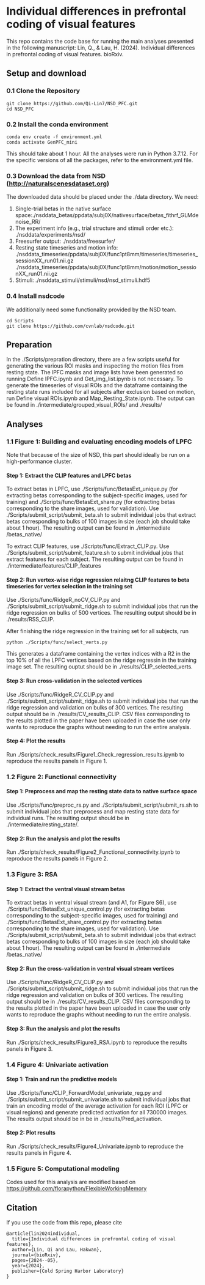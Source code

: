 # Individual differences in prefrontal coding of visual features

This repo contains the code base for running the main analyses presented in the following manuscript:
Lin, Q., & Lau, H. (2024). Individual differences in prefrontal coding of visual features. bioRxiv. 

## Setup and download
### 0.1 Clone the Repository
```
git clone https://github.com/Qi-Lin7/NSD_PFC.git
cd NSD_PFC
```

### 0.2 Install the conda environment
```
conda env create -f environment.yml
conda activate GenPFC_mini
```
This should take about 1 hour. All the analyses were run in Python 3.7.12. For the specific versions of all the packages, refer to the environment.yml file. 
### 0.3 Download the data from NSD (http://naturalscenesdataset.org)
The downloaded data should be placed under the ./data directory. 
We need:
1. Single-trial betas in the native surface space:./nsddata_betas/ppdata/subj0X/nativesurface/betas_fithrf_GLMdenoise_RR/
2. The experiment info (e.g., trial structure and stimuli order etc.): ./nsddata/experiments/nsd/
3. Freesurfer output: ./nsddata/freesurfer/
4. Resting state timeseries and motion info: ./nsddata_timeseries/ppdata/subj0X/func1pt8mm/timeseries/timeseries_sessionXX_run01.nii.gz
./nsddata_timeseries/ppdata/subj0X/func1pt8mm/motion/motion_sessionXX_run01.nii.gz
5. Stimuli: ./nsddata_stimuli/stimuli/nsd/nsd_stimuli.hdf5

### 0.4 Install nsdcode
We additionally need some functionality provided by the NSD team. 
```
cd Scripts
git clone https://github.com/cvnlab/nsdcode.git
```
## Preparation
In the ./Scripts/prepration directory, there are a few scripts useful for generating the various ROI masks and inspecting the motion files from resting state. The lPFC masks and image lists have been generated so running Define lPFC.ipynb and Get_img_list.ipynb is not necessary. To generate the timeseries of visual ROIs and the dataframe containing the resting state runs included for all subjects after exclusion based on motion, run Define visual ROIs.ipynb and Map_Resting_State.ipynb. The output can be found in ./intermediate/grouped_visual_ROIs/ and ./results/

## Analyses
### 1.1 Figure 1: Building and evaluating encoding models of LPFC
Note that because of the size of NSD, this part should ideally be run on a high-performance cluster. 
#### Step 1: Extract the CLIP features and LPFC betas
To extract betas in LPFC, use ./Scripts/func/BetasExt_unique.py (for extracting betas corresponding to the subject-specific images, used for training) and ./Scripts/func/BetasExt_share.py (for extracting betas corresponding to the share images, used for validation). Use ./Scripts/submit_script/submit_beta.sh to submit individual jobs that extract betas corresponding to bulks of 100 images in size (each job should take about 1 hour). The resulting output can be found in ./intermediate
/betas_native/

To extract CLIP features, use ./Scripts/func/Extract_CLIP.py. Use ./Scripts/submit_script/submit_feature.sh to submit individual jobs that extract features for each subject. The resulting output can be found in ./intermediate/features/CLIP_features

#### Step 2: Run vertex-wise ridge regression relaitng CLIP features to beta timeseries for vertex selection in the training set
Use ./Scripts/func/RidgeR_noCV_CLIP.py and ./Scripts/submit_script/submit_ridge.sh to submit individual jobs that run the ridge regression on bulks of 500 vertices. The resulting output should be in ./results/RSS_CLIP. 

After finishing the ridge regression in the training set for all subjects, run
```
python ./Scripts/func/select_verts.py
```
This generates a dataframe containing the vertex indices with a R2 in the top 10% of all the LPFC vertices based on the ridge regressin in the training image set. The resulting ouptut should be in ./results/CLIP_selected_verts. 

#### Step 3: Run cross-validation in the selected vertices
Use ./Scripts/func/RidgeR_CV_CLIP.py and ./Scripts/submit_script/submit_ridge.sh to submit individual jobs that run the ridge regression and validation on bulks of 300 vertices. The resulting output should be in ./results/CV_results_CLIP. CSV files corresponding to the results plotted in the paper have been uploaded in case the user only wants to reproduce the graphs without needing to run the entire analysis.  

#### Step 4: Plot the results
Run ./Scripts/check_results/Figure1_Check_regression_results.ipynb to reproduce the results panels in Figure 1. 

### 1.2 Figure 2: Functional connectivity
#### Step 1: Preprocess and map the resting state data to native surface space
Use ./Scripts/func/preproc_rs.py and ./Scripts/submit_script/submit_rs.sh to submit individual jobs that preprocess and map resting state data for individual runs. The resulting output should be in ./intermediate/resting_state/.

#### Step 2: Run the analysis and plot the results
Run ./Scripts/check_results/Figure2_Functional_connectivity.ipynb to reproduce the results panels in Figure 2.

### 1.3 Figure 3: RSA
#### Step 1: Extract the ventral visual stream betas
To extract betas in ventral visual stream (and A1, for Figure S6), use ./Scripts/func/BetasExt_unique_control.py (for extracting betas corresponding to the subject-specific images, used for training) and ./Scripts/func/BetasExt_share_control.py (for extracting betas corresponding to the share images, used for validation). Use ./Scripts/submit_script/submit_beta.sh to submit individual jobs that extract betas corresponding to bulks of 100 images in size (each job should take about 1 hour). The resulting output can be found in ./intermediate
/betas_native/

#### Step 2: Run the cross-validation in ventral visual stream vertices
Use ./Scripts/func/RidgeR_CV_CLIP.py and ./Scripts/submit_script/submit_ridge.sh to submit individual jobs that run the ridge regression and validation on bulks of 300 vertices. The resulting output should be in ./results/CV_results_CLIP. CSV files corresponding to the results plotted in the paper have been uploaded in case the user only wants to reproduce the graphs without needing to run the entire analysis.   

#### Step 3: Run the analysis and plot the results
Run ./Scripts/check_results/Figure3_RSA.ipynb to reproduce the results panels in Figure 3.

### 1.4 Figure 4: Univariate activation
#### Step 1: Train and run the predictive models
Use ./Scripts/func/CLIP_ForwardModel_univariate_reg.py and ./Scripts/submit_script/submit_univariate.sh to submit individual jobs that train an encoding model of the average activation for each ROI (LPFC or visual regions) and generate predicted activation for all 730000 images. The results output should be in be in ./results/Pred_activation.

#### Step 2: Plot results
Run ./Scripts/check_results/Figure4_Univariate.ipynb to reproduce the results panels in Figure 4.

### 1.5 Figure 5: Computational modeling
Codes used for this analysis are modified based on https://github.com/florapython/FlexibleWorkingMemory

## Citation
If you use the code from this repo, please cite
```
@article{lin2024individual,
  title={Individual differences in prefrontal coding of visual features},
  author={Lin, Qi and Lau, Hakwan},
  journal={bioRxiv},
  pages={2024--05},
  year={2024},
  publisher={Cold Spring Harbor Laboratory}
}
```





